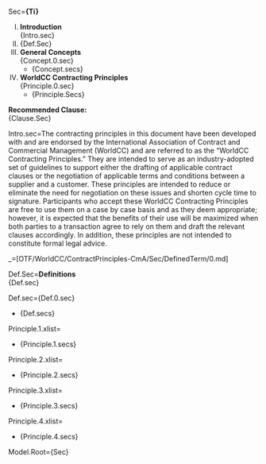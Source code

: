 Sec=<b>{Ti}</b><ol type="I"><li><b>Introduction</b><br>{Intro.sec}<li>{Def.Sec}<li><b>General Concepts</b><br>{Concept.0.sec}<ul class="secs-and"><li>{Concept.secs}</ul><li><b>WorldCC Contracting Principles</b><br>{Principle.0.sec}<ul class="secs-and"><li>{Principle.Secs}</ul></ol><b>Recommended Clause:</b><br>{Clause.Sec}

Intro.sec=The contracting principles in this document have been developed with and are endorsed by the International Association of Contract and Commercial Management (WorldCC) and are referred to as the “WorldCC Contracting Principles.” They are intended to serve as an industry-adopted set of guidelines to support either the drafting of applicable contract clauses or the negotiation of applicable terms and conditions between a supplier and a customer. These principles are intended to reduce or eliminate the need for negotiation on these issues and shorten cycle time to signature. Participants who accept these WorldCC Contracting Principles are free to use them on a case by case basis and as they deem appropriate; however, it is expected that the benefits of their use will be maximized when both parties to a transaction agree to rely on them and draft the relevant clauses accordingly. In addition, these principles are not intended to constitute formal legal advice.

_=[OTF/WorldCC/ContractPrinciples-CmA/Sec/DefinedTerm/0.md]

Def.Sec=<b>Definitions</b><br>{Def.sec}

Def.sec={Def.0.sec}<ul class="secs-and"><li>{Def.secs}</ul>

Principle.1.xlist=<ul class="secs-and"><li>{Principle.1.secs}</ul>

Principle.2.xlist=<ul class="secs-and"><li>{Principle.2.secs}</ul>

Principle.3.xlist=<ul class="secs-and"><li>{Principle.3.secs}</ul>

Principle.4.xlist=<ul class="secs-and"><li>{Principle.4.secs}</ul>

Model.Root={Sec}
